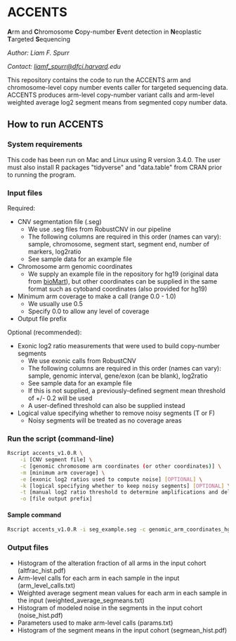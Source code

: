 # ACCENTS
**A**rm and **C**hromosome **C**opy-number **E**vent detection in **N**eoplastic **T**argeted **S**equencing

_Author: Liam F. Spurr_

_Contact: liamf_spurr@dfci.harvard.edu_

This repository contains the code to run the ACCENTS arm and chromosome-level copy number events caller for targeted sequencing data. ACCENTS produces arm-level copy-number variant calls and arm-level weighted average log2 segment means from segmented copy number data.

## How to run ACCENTS
### System requirements
This code has been run on Mac and Linux using R version 3.4.0. The user must also install R packages "tidyverse" and
"data.table" from CRAN prior to running the program.

### Input files

Required:
- CNV segmentation file (.seg)
	- We use .seg files from RobustCNV in our pipeline
	- The following columns are required in this order (names can vary): sample, chromosome, segment start, segment end, number of markers, log2ratio
	- See sample data for an example file
- Chromosome arm genomic coordinates
	- We supply an example file in the repository for hg19 (original data from [bioMart](http://grch37.ensembl.org/biomart/martview/69a5479f5796c22ca786f81386e2d5e4)), but other coordinates can be supplied in the same format such as cytoband coordinates (also provided for hg19)
- Minimum arm coverage to make a call (range 0.0 - 1.0)
	- We usually use 0.5
	- Specify 0.0 to allow any level of coverage
- Output file prefix

Optional (recommended):
- Exonic log2 ratio measurements that were used to build copy-number segments
	- We use exonic calls from RobustCNV
	- The following columns are required in this order (names can vary): sample, genomic interval, gene/exon (can be blank), log2ratio
	- See sample data for an example file
	- If this is not supplied, a previously-defined segment mean threshold of +/- 0.2 will be used
	- A user-defined threshold can also be supplied instead
- Logical value specifying whether to remove noisy segments (T or F)
	- Noisy segments will be treated as no coverage areas

### Run the script (command-line)
```bash
Rscript accents_v1.0.R \
	-i [CNV segment file] \
	-c [genomic chromosome arm coordinates (or other coordinates)] \
	-m [minimum arm coverage] \
	-e [exonic log2 ratios used to compute noise] [OPTIONAL] \
	-k [logical specifying whether to keep noisy segments] [OPTIONAL] \
	-t [manual log2 ratio threshold to determine amplifications and deletions] [OPTIONAL, will overwrite noise estimate] \
	-o [file output prefix]
```

#### Sample command
```bash
Rscript accents_v1.0.R -i seg_example.seg -c genomic_arm_coordinates_hg19.txt -m 0.5 -e l2cr_example.txt -k F -o sample_output
```

### Output files
- Histogram of the alteration fraction of all arms in the input cohort (altfrac_hist.pdf)
- Arm-level calls for each arm in each sample in the input (arm_level_calls.txt)
- Weighted average segment mean values for each arm in each sample in the input (weighted_average_segmeans.txt)
- Histogram of modeled noise in the segments in the input cohort (noise_hist.pdf)
- Parameters used to make arm-level calls (params.txt)
- Histogram of the segment means in the input cohort (segmean_hist.pdf)
